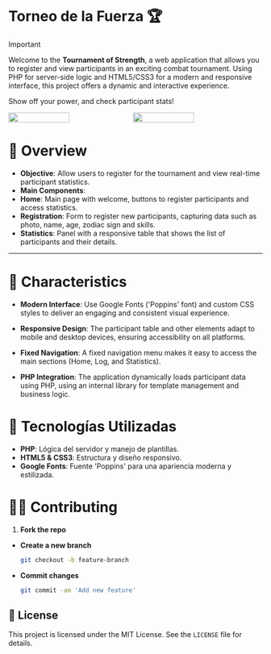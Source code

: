 # Torneo de la Fuerza 🏆

> [!IMPORTANT]  
> Welcome to the **Tournament of Strength**, a web application that allows you to register and view participants in an exciting combat tournament. Using PHP for server-side logic and HTML5/CSS3 for a modern and responsive interface, this project offers a dynamic and interactive experience.
>  
> Show off your power, and check participant stats!

<div style="display: flex;">
  <img src="https://github.com/user-attachments/assets/560d53a0-3a3e-4a47-aa22-721b08ec97b9" width="49%"></img> 
  <img src="https://github.com/user-attachments/assets/b78d3ad5-466a-4cdc-8b80-91ccf89a824d" width="49%"></img>   
</div>

# 🏁 Overview

- **Objective**: Allow users to register for the tournament and view real-time participant statistics.
- **Main Components**:
- **Home**: Main page with welcome, buttons to register participants and access statistics.
- **Registration**: Form to register new participants, capturing data such as photo, name, age, zodiac sign and skills.
- **Statistics**: Panel with a responsive table that shows the list of participants and their details.

---

# 🚀 Characteristics

- **Modern Interface**:
Use Google Fonts ('Poppins' font) and custom CSS styles to deliver an engaging and consistent visual experience.

- **Responsive Design**:
The participant table and other elements adapt to mobile and desktop devices, ensuring accessibility on all platforms.

- **Fixed Navigation**:
A fixed navigation menu makes it easy to access the main sections (Home, Log, and Statistics).

- **PHP Integration**:
The application dynamically loads participant data using PHP, using an internal library for template management and business logic.

# 🔧 Tecnologías Utilizadas
- **PHP**: Lógica del servidor y manejo de plantillas.
- **HTML5 & CSS3**: Estructura y diseño responsivo.
- **Google Fonts**: Fuente 'Poppins' para una apariencia moderna y estilizada.

# 🐱‍👤 Contributing
1. **Fork the repo**
- **Create a new branch**
   ```bash
   git checkout -b feature-branch
- **Commit changes**
   ```bash
  git commit -am 'Add new feature'

## 📔 License
This project is licensed under the MIT License. See the `LICENSE` file for details.

   




   
